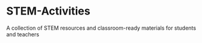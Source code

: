 # STEM-Activities
A collection of STEM resources and classroom-ready materials for students and teachers
